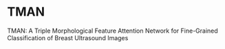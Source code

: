 # TMAN
TMAN: A Triple Morphological Feature Attention Network for Fine-Grained Classification of Breast Ultrasound Images
